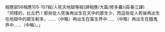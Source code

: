 相應部56相應105-107經/人死天地獄等經(諦相應/大篇/修多羅)(莊春江譯)  
「同樣的，比丘們！那些從人死後再出生在天中的眾生少，而這些從人死後再出生在地獄中的眾生較多，……（中略）再出生在畜生界中……（中略）再出生在餓鬼界中……（中略）。」  
  
  
